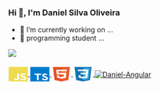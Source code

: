 ### Hi 👋, I'm Daniel Silva Oliveira


- 🔭 I’m currently working on ...
- 🌱 programming student ...

<div align="left">
  <a href="https://github.com/DanielOliveira2004">
  <img height="180em" src="https://github-readme-stats.vercel.app/api?username=DanielOliveira2004&show_icons=true&theme=Lightdefault&include_all_commits=true&count_private=true"/>
</div>
<div style="display: inline_block"><br>
  <img align="center" alt="Daniel-Js" height="30" width="40" src="https://raw.githubusercontent.com/devicons/devicon/master/icons/javascript/javascript-plain.svg">
  <img align="center" alt="Daniel-Ts" height="30" width="40" src="https://raw.githubusercontent.com/devicons/devicon/master/icons/typescript/typescript-plain.svg">
  <img align="center" alt="Daniel-HTML" height="30" width="40" src="https://raw.githubusercontent.com/devicons/devicon/master/icons/html5/html5-original.svg">
  <img align="center" alt="Daniel-CSS" height="30" width="40" src="https://raw.githubusercontent.com/devicons/devicon/master/icons/css3/css3-original.svg">
  <img align="center" alt="Daniel-Angular" height="35" width="40" src="https://angular.io/assets/images/logos/angular/angular.svg">
</div>

